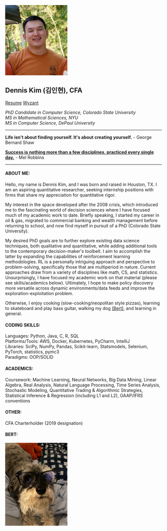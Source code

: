 <img src="profile_elements/pfp1.jpg" alt="Image" width="200">

## Dennis Kim (김인현), CFA 
[Resume](https://dkmacs.github.io/)
[Wyzant](https://www.wyzant.com/Tutors/dktutorsforfun/)

_PhD Candidate in Computer Science, Colorado State University \
MS in Mathematical Sciences, NYU \
MS in Computer Science, DePaul University_

---

**Life isn't about finding yourself. It's about creating yourself.** - George Bernard Shaw

**[Success is nothing more than a few disciplines, practiced every single day.](https://twitter.com/melrobbins/status/943992733924057088/)** - Mel Robbins

---

#### ABOUT ME:

Hello, my name is Dennis Kim, and I was born and raised in Houston, TX. I am an aspiring quantitative researcher, 
seeking internship positions with firms that share my appreciation for quantitative rigor.

My interest in the space developed after the 2008 crisis, which introduced me to the fascinating world of 
decision sciences where I have focused much of my academic work to date. Briefly speaking, I started my career in oil &
gas, migrated to commercial banking and wealth management before returning to school, and now find myself in pursuit 
of a PhD (Colorado State University). 

My desired PhD goals are to further explore existing data science techniques, both qualitative and quantitative, while
adding additional tools to the contemporary decision-maker's toolbelt. I aim to accomplish the latter by expanding the capabilities
of reinforcement learning methodologies. RL is a personally intriguing approach and perspective to problem-solving, 
specifically those that are multiperiod in nature. Current approaches draw from a variety of disciplines like math, CS,
and statistics. Unsurprisingly, I have focused my academic work on that material (please see skills/academics below). 
Ultimately, I hope to make policy discovery more versatile across dynamic environments/data feeds and improve the 
exploration-exploitation problem. 

Otherwise, I enjoy cooking (slow-cooking/neopolitan style pizzas), learning to skateboard and play bass guitar, 
walking my dog [(Bert)](https://github.com/DKMaCS#bert), and learning in general. 

#### CODING SKILLS:

Languages: Python, Java, C, R, SQL \
Platforms/Tools: AWS, Docker, Kubernetes, PyCharm, IntelliJ \
Libraries: SciPy, NumPy, Pandas, Scikit-learn, Statsmodels, Selenium, PyTorch, statistics, pymc3 \
Paradigms: OOP/SOLID

#### ACADEMICS:

Coursework: Machine Learning, Neural Networks, Big Data Mining, Linear Algebra, Real Analysis, Natural Language
Processing, Time Series Analysis, Stochastic Modeling, Quantitative Trading & Algorithmic Strategies, 
Statistical Inference & Regression (including L1 and L2),
GAAP/IFRS conventions

#### OTHER:

CFA Charterholder (2019 designation)

#### BERT:

<img src="profile_elements/bert.jpg" alt="Image" width="200">


<!--
**DKMaCS/DKMaCS** is a ✨ _special_ ✨ repository because its `README.md` (this file) appears on your GitHub profile.
-->
